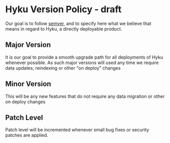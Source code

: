 # Hyku Version Policy - draft

Our goal is to follow [semver](https://semver.org), and to specify here what we believe that means in regard to Hyku, a directly deployable product.

## Major Version

It is our goal to provide a smooth upgrade path for all deployments of Hyku whenever possible. As such major versions will used any time we require data updates, reindexing or other "on deploy" changes

## Minor Version

This will be any new features that do not require any data migration or other on deploy changes

## Patch Level

Patch level will be incremented whenever small bug fixes or security patches are applied.